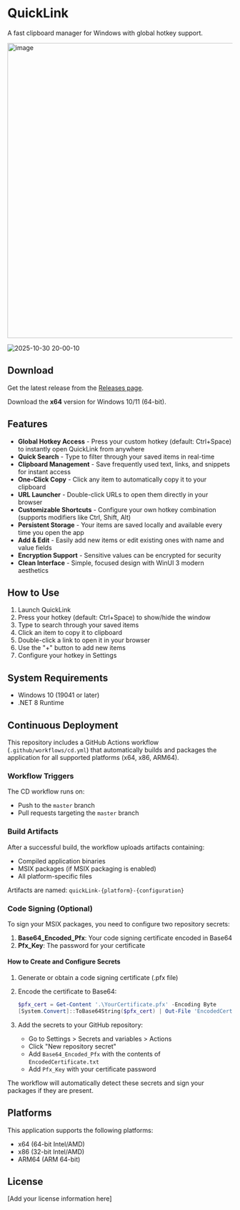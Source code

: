 # QuickLink

A fast clipboard manager for Windows with global hotkey support.

<img width="1204" height="661" alt="image" src="https://github.com/user-attachments/assets/e77721f2-d155-478d-9589-591631a05c15" />

![2025-10-30 20-00-10](https://github.com/user-attachments/assets/cc0d0edc-f90a-407b-b23c-133546bc0099)

## Download

Get the latest release from the [Releases page](https://github.com/miskibin/quickLink/releases).

Download the **x64** version for Windows 10/11 (64-bit).

## Features

- **Global Hotkey Access** - Press your custom hotkey (default: Ctrl+Space) to instantly open QuickLink from anywhere
- **Quick Search** - Type to filter through your saved items in real-time
- **Clipboard Management** - Save frequently used text, links, and snippets for instant access
- **One-Click Copy** - Click any item to automatically copy it to your clipboard
- **URL Launcher** - Double-click URLs to open them directly in your browser
- **Customizable Shortcuts** - Configure your own hotkey combination (supports modifiers like Ctrl, Shift, Alt)
- **Persistent Storage** - Your items are saved locally and available every time you open the app
- **Add & Edit** - Easily add new items or edit existing ones with name and value fields
- **Encryption Support** - Sensitive values can be encrypted for security
- **Clean Interface** - Simple, focused design with WinUI 3 modern aesthetics

## How to Use

1. Launch QuickLink
2. Press your hotkey (default: Ctrl+Space) to show/hide the window
3. Type to search through your saved items
4. Click an item to copy it to clipboard
5. Double-click a link to open it in your browser
6. Use the "+" button to add new items
7. Configure your hotkey in Settings

## System Requirements

- Windows 10 (19041 or later)
- .NET 8 Runtime

## Continuous Deployment

This repository includes a GitHub Actions workflow (`.github/workflows/cd.yml`) that automatically builds and packages the application for all supported platforms (x64, x86, ARM64).

### Workflow Triggers

The CD workflow runs on:
- Push to the `master` branch
- Pull requests targeting the `master` branch

### Build Artifacts

After a successful build, the workflow uploads artifacts containing:
- Compiled application binaries
- MSIX packages (if MSIX packaging is enabled)
- All platform-specific files

Artifacts are named: `quickLink-{platform}-{configuration}`

### Code Signing (Optional)

To sign your MSIX packages, you need to configure two repository secrets:

1. **Base64_Encoded_Pfx**: Your code signing certificate encoded in Base64
2. **Pfx_Key**: The password for your certificate

#### How to Create and Configure Secrets

1. Generate or obtain a code signing certificate (.pfx file)

2. Encode the certificate to Base64:
   ```powershell
   $pfx_cert = Get-Content '.\YourCertificate.pfx' -Encoding Byte
   [System.Convert]::ToBase64String($pfx_cert) | Out-File 'EncodedCertificate.txt'
   ```

3. Add the secrets to your GitHub repository:
   - Go to Settings > Secrets and variables > Actions
   - Click "New repository secret"
   - Add `Base64_Encoded_Pfx` with the contents of `EncodedCertificate.txt`
   - Add `Pfx_Key` with your certificate password

The workflow will automatically detect these secrets and sign your packages if they are present.

## Platforms

This application supports the following platforms:
- x64 (64-bit Intel/AMD)
- x86 (32-bit Intel/AMD)
- ARM64 (ARM 64-bit)

## License

[Add your license information here]
